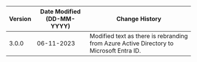 | **Version** | **Date Modified (DD-MM-YYYY)** | **Change History**                                                        |
|-------------|--------------------------------|---------------------------------------------------------------------------|
| 3.0.0       | 06-11-2023                     | Modified text as there is rebranding from Azure Active Directory to Microsoft Entra ID.  |  
         
                                                                                                                 
